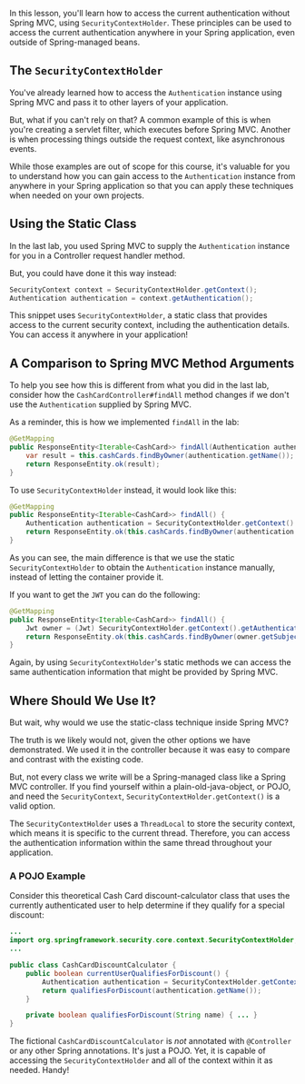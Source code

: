 In this lesson, you'll learn how to access the current authentication without Spring MVC, using `SecurityContextHolder`. These principles can be used to access the current authentication anywhere in your Spring application, even outside of Spring-managed beans.

## The `SecurityContextHolder`

You've already learned how to access the `Authentication` instance using Spring MVC and pass it to other layers of your application.

But, what if you can't rely on that? A common example of this is when you're creating a servlet filter, which executes before Spring MVC. Another is when processing things outside the request context, like asynchronous events.

While those examples are out of scope for this course, it's valuable for you to understand how you can gain access to the `Authentication` instance from anywhere in your Spring application so that you can apply these techniques when needed on your own projects.

## Using the Static Class

In the last lab, you used Spring MVC to supply the `Authentication` instance for you in a Controller request handler method.

But, you could have done it this way instead:

```java
SecurityContext context = SecurityContextHolder.getContext();
Authentication authentication = context.getAuthentication();
```

This snippet uses `SecurityContextHolder`, a static class that provides access to the current security context, including the authentication details. You can access it anywhere in your application!

## A Comparison to Spring MVC Method Arguments

To help you see how this is different from what you did in the last lab, consider how the `CashCardController#findAll` method changes if we don't use the `Authentication` supplied by Spring MVC.

As a reminder, this is how we implemented `findAll` in the lab:

```java
@GetMapping
public ResponseEntity<Iterable<CashCard>> findAll(Authentication authentication) {
    var result = this.cashCards.findByOwner(authentication.getName());
    return ResponseEntity.ok(result);
}
```

To use `SecurityContextHolder` instead, it would look like this:

```java
@GetMapping
public ResponseEntity<Iterable<CashCard>> findAll() {
    Authentication authentication = SecurityContextHolder.getContext().getAuthentication();
    return ResponseEntity.ok(this.cashCards.findByOwner(authentication.getName()));
}
```

As you can see, the main difference is that we use the static `SecurityContextHolder` to obtain the `Authentication` instance manually, instead of letting the container provide it.

If you want to get the `JWT` you can do the following:

```java
@GetMapping
public ResponseEntity<Iterable<CashCard>> findAll() {
    Jwt owner = (Jwt) SecurityContextHolder.getContext().getAuthentication().getPrincipal();
    return ResponseEntity.ok(this.cashCards.findByOwner(owner.getSubject()));
}
```

Again, by using `SecurityContextHolder`'s static methods we can access the same authentication information that might be provided by Spring MVC.

## Where Should We Use It?

But wait, why would we use the static-class technique inside Spring MVC?

The truth is we likely would not, given the other options we have demonstrated. We used it in the controller because it was easy to compare and contrast with the existing code.

But, not every class we write will be a Spring-managed class like a Spring MVC controller. If you find yourself within a plain-old-java-object, or POJO, and need the `SecurityContext`, `SecurityContextHolder.getContext()` is a valid option.

The `SecurityContextHolder` uses a `ThreadLocal` to store the security context, which means it is specific to the current thread. Therefore, you can access the authentication information within the same thread throughout your application.

### A POJO Example

Consider this theoretical Cash Card discount-calculator class that uses the currently authenticated user to help determine if they qualify for a special discount:

```java
...
import org.springframework.security.core.context.SecurityContextHolder;
...

public class CashCardDiscountCalculator {
    public boolean currentUserQualifiesForDiscount() {
        Authentication authentication = SecurityContextHolder.getContext().getAuthentication();
        return qualifiesForDiscount(authentication.getName());
    }

    private boolean qualifiesForDiscount(String name) { ... }
}
```

The fictional `CashCardDiscountCalculator` is _not_ annotated with `@Controller` or any other Spring annotations. It's just a POJO. Yet, it is capable of accessing the `SecurityContextHolder` and all of the context within it as needed. Handy!
